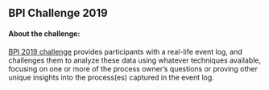 
## BPI Challenge 2019

#### About the challenge:
[BPI 2019 challenge](https://icpmconference.org/icpm-2019/contests-challenges/bpi-challenge-2019/) provides participants with a real-life event log, and challenges them to analyze these data using whatever techniques available, focusing on one or more of the process owner’s questions or proving other unique insights into the process(es) captured in the event log.
